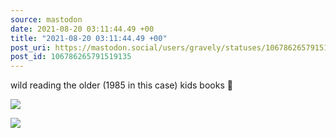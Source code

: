 ```yaml
---
source: mastodon
date: 2021-08-20 03:11:44.49 +00
title: "2021-08-20 03:11:44.49 +00"
post_uri: https://mastodon.social/users/gravely/statuses/106786265791519135
post_id: 106786265791519135
---
```

wild reading the older (1985 in this case) kids books 🚬


![](/images/106786265609377743.jpg)

![](/images/106786265747547511.jpg)

